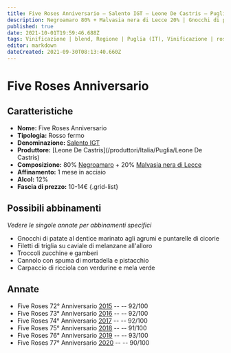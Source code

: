 ```yaml
---
title: Five Roses Anniversario – Salento IGT – Leone De Castris – Puglia (IT) – 10-14€ – 4★-5★
description: Negroamaro 80% + Malvasia nera di Lecce 20% | Gnocchi di patate al dentice – Filetti di triglia – Troccoli zucchine e gamberi – Cannolo con spuma di mortadella e pistacchio – Carpaccio di ricciola
published: true
date: 2021-10-01T19:59:46.688Z
tags: Vinificazione | blend, Regione | Puglia (IT), Vinificazione | rosato, Vinificazione | fermo, Valutazioni | 5 stelle, negroamaro, Prezzi | 10-14€, malvasia nera di lecce, gnocchi di patate al dentice, filetti di triglia, troccoli zucchine e gamberi, cannolo con spuma di mortadella e pistacchio, carpaccio di ricciola
editor: markdown
dateCreated: 2021-09-30T08:13:40.660Z
---
```


# Five Roses Anniversario

## Caratteristiche
- **Nome:** Five Roses Anniversario
- **Tipologia:** Rosso fermo
- **Denominazione:** [Salento IGT](/denominazioni/Italia/Puglia/IGT/Salento)
- **Produttore:** [Leone De Castris](/produttori/Italia/Puglia/Leone De Castris) 
- **Composizione:** 80% [Negroamaro](/vitigni/Italia/negroamaro) + 20% [Malvasia nera di Lecce](/vitigni/Italia/malvasia-nera-di-lecce)
- **Affinamento:** 1 mese in acciaio
- **Alcol:** 12%
- **Fascia di prezzo:** 10-14€
{.grid-list}



## Possibili abbinamenti
*Vedere le singole annate per abbinamenti specifici*

- Gnocchi di patate al dentice marinato agli agrumi e puntarelle di cicorie
- Filetti di triglia su caviale di melanzane all'alloro
- Troccoli zucchine e gamberi
- Cannolo con spuma di mortadella e pistacchio
- Carpaccio di ricciola con verdurine e mela verde

## Annate
- Five Roses 72° Anniversario [2015](vini/Italia/Puglia/Leone-De-Castris/Five-Roses-Anniversario/2015) -- <span class="star-4"></span> -- 92/100
- Five Roses 73° Anniversario [2016](vini/Italia/Puglia/Leone-De-Castris/Five-Roses-Anniversario/2016) -- <span class="star-5"></span> -- 92/100
- Five Roses 74° Anniversario [2017](vini/Italia/Puglia/Leone-De-Castris/Five-Roses-Anniversario/2017) -- <span class="star-5"></span> -- 92/100
- Five Roses 75° Anniversario [2018](vini/Italia/Puglia/Leone-De-Castris/Five-Roses-Anniversario/2018) -- <span class="star-5"></span> -- 91/100
- Five Roses 76° Anniversario [2019](vini/Italia/Puglia/Leone-De-Castris/Five-Roses-Anniversario/2019) -- <span class="star-4"></span> -- 93/100
- Five Roses 77° Anniversario [2020](vini/Italia/Puglia/Leone-De-Castris/Five-Roses-Anniversario/2020) -- <span class="star-4"></span> -- 90/100